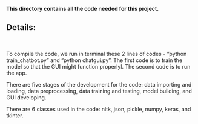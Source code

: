 **This directory contains all the code needed for this project.**

## Details:

<br>

To compile the code, we run in terminal these 2 lines of codes - “python train_chatbot.py” and “python chatgui.py”. The first code is to train the model so that the GUI might function properlyl. The second code is to run the app. 

There are five stages of the development for the code: data importing and loading, data preprocessing, data training and testing, model building, and GUI developing.

There are 6 classes used in the code: nltk, json, pickle, numpy, keras, and tkinter.

